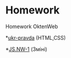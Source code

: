 # Homework
Homework OktenWeb

*[ukr-pravda](https://github.com/YaroslavYedyn/Homework/tree/master/homework-pravda)  (HTML,CSS) 

*[JS.NW-1](https://github.com/YaroslavYedyn/Homework/tree/master/JS/homework-1)  (Зміні)
